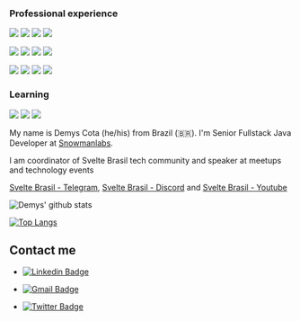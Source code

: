 ### Professional experience

 <p> 
    <img src="http://views.whatilearened.today/views/github/Demysdcl/views.svg"/> 
    <img src="https://img.shields.io/badge/Back End-Java-f55247"/>
    <img src="https://img.shields.io/badge/Back End-Kotlin-f55247"/>
    <img src="https://img.shields.io/badge/Back End-Node-f55247"/>
 </p>
 
 <p>   
    <img src="https://img.shields.io/badge/Front End-Svelte-2196F3"/>
    <img src="https://img.shields.io/badge/Front End-Vue-2196F3"/>
    <img src="https://img.shields.io/badge/Front End-React-2196F3"/>
    <img src="https://img.shields.io/badge/Front End-Angular-2196F3"/>
 </p>

  <p> 
    <img src="https://img.shields.io/badge/Mobile-Flutter-70eab4"/>
    <img src="https://img.shields.io/badge/Mobile-Android-70eab4"/>
    <img src="https://img.shields.io/badge/Mobile-Ionic-70eab4"/>
    <img src="https://img.shields.io/badge/Mobile-React Native-70eab4"/>
 </p>

### Learning

 <p> 
    <img src="https://img.shields.io/badge/Back End-Python-f55247"/>
    <img src="https://img.shields.io/badge/Back End-Go-f55247"/>
    <img src="https://img.shields.io/badge/Back End-Ruby-f55247"/>
 </p>


My name is Demys Cota (he/his) from Brazil (🇧🇷). I'm Senior Fullstack Java Developer at [Snowmanlabs](https://www.snowmanlabs.com.br/). 

I am coordinator of Svelte Brasil tech community and speaker at meetups and technology events

[Svelte Brasil - Telegram](https://t.me/sveltebrasil), [Svelte Brasil - Discord](https://discord.gg/mEyG92) and [Svelte Brasil - Youtube](https://www.youtube.com/channel/UCp8jamqJRGg86eMnewxjWng)

![Demys' github stats](https://github-readme-stats.vercel.app/api?username=Demysdcl&show_icons=true&theme=tokyonight)

[![Top Langs](https://github-readme-stats.vercel.app/api/top-langs/?username=Demysdcl&hide=html)](https://github.com/anuraghazra/github-readme-stats)


##  Contact me

- [![Linkedin Badge](https://img.shields.io/badge/-DemysLima-blue?style=flat-square&logo=Linkedin&logoColor=white&link=https://www.linkedin.com/in/demys-lima/)](https://www.linkedin.com/in/demys-lima/)

- [![Gmail Badge](https://img.shields.io/badge/-demysdcl@gmail.com-c14438?style=flat-square&logo=Gmail&logoColor=white&link=mailto:demysdcl@gmail.com)](mailto:demysdcl@gmail.com)

- [![Twitter Badge](https://img.shields.io/badge/-@DemysCota-blue?style=flat-square&logo=Twitter&logoColor=white&link=https://twitter.com/DemysCota)](https://twitter.com/DemysCota)

